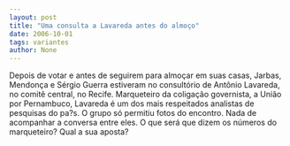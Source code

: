 ```yaml
---
layout: post
title: "Uma consulta a Lavareda antes do almoço"
date: 2006-10-01
tags: variantes
author: None
---
```

Depois de votar e antes de seguirem para almoçar em suas casas, Jarbas, Mendonça e Sérgio Guerra estiveram no consultório de Antônio Lavareda, no comitê central, no Recife.
Marqueteiro da coligação governista, a União por Pernambuco, Lavareda é um dos mais respeitados analistas de pesquisas do pa?s.
O grupo só permitiu fotos do encontro. Nada de acompanhar a conversa entre eles. 
O que será que dizem os números do marqueteiro? Qual a sua aposta? 